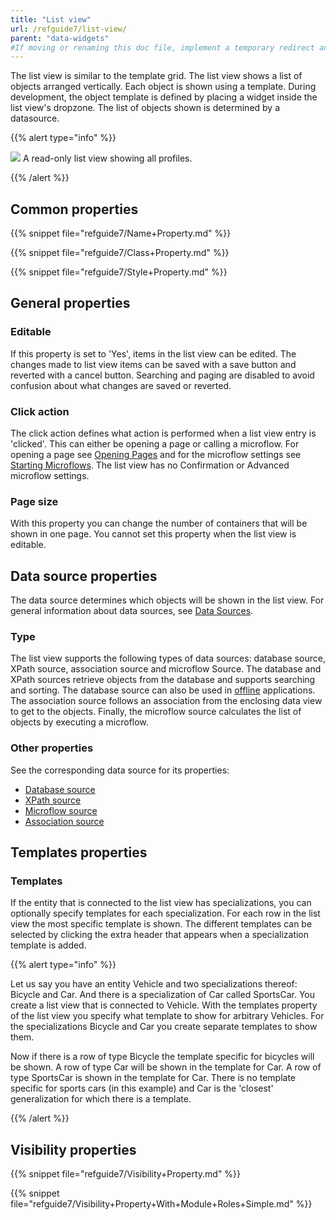 ```yaml
---
title: "List view"
url: /refguide7/list-view/
parent: "data-widgets"
#If moving or renaming this doc file, implement a temporary redirect and let the respective team know they should update the URL in the product. See Mapping to Products for more details.
---
```



The list view is similar to the template grid. The list view shows a list of objects arranged vertically. Each object is shown using a template. During development, the object template is defined by placing a widget inside the list view's dropzone. The list of objects shown is determined by a datasource.

{{% alert type="info" %}}

![](attachments/pages/list-view.png)
A read-only list view showing all profiles.

{{% /alert %}}

## Common properties

{{% snippet file="refguide7/Name+Property.md" %}}

{{% snippet file="refguide7/Class+Property.md" %}}

{{% snippet file="refguide7/Style+Property.md" %}}

## General properties

### Editable

If this property is set to 'Yes', items in the list view can be edited. The changes made to list view items can be saved with a save button and reverted with a cancel button. Searching and paging are disabled to avoid confusion about what changes are saved or reverted.

### Click action

The click action defines what action is performed when a list view entry is 'clicked'. This can either be opening a page or calling a microflow. For opening a page see [Opening Pages](opening-pages) and for the microflow settings see [Starting Microflows](starting-microflows). The list view has no Confirmation or Advanced microflow settings.

### Page size

With this property you can change the number of containers that will be shown in one page. You cannot set this property when the list view is editable.

## Data source properties

The data source determines which objects will be shown in the list view. For general information about data sources, see [Data Sources](data-sources).

### Type

The list view supports the following types of data sources: database source, XPath source, association source and microflow Source. The database and XPath sources retrieve objects from the database and supports searching and sorting. The database source can also be used in [offline](offline) applications. The association source follows an association from the enclosing data view to get to the objects. Finally, the microflow source calculates the list of objects by executing a microflow.

### Other properties

See the corresponding data source for its properties:

*   [Database source](database-source)
*   [XPath source](xpath-source)
*   [Microflow source](microflow-source)
*   [Association source](association-source)

## Templates properties

### Templates

If the entity that is connected to the list view has specializations, you can optionally specify templates for each specialization. For each row in the list view the most specific template is shown. The different templates can be selected by clicking the extra header that appears when a specialization template is added.

{{% alert type="info" %}}

Let us say you have an entity Vehicle and two specializations thereof: Bicycle and Car. And there is a specialization of Car called SportsCar. You create a list view that is connected to Vehicle. With the templates property of the list view you specify what template to show for arbitrary Vehicles. For the specializations Bicycle and Car you create separate templates to show them.

Now if there is a row of type Bicycle the template specific for bicycles will be shown. A row of type Car will be shown in the template for Car. A row of type SportsCar is shown in the template for Car. There is no template specific for sports cars (in this example) and Car is the 'closest' generalization for which there is a template.

{{% /alert %}}

## Visibility properties

{{% snippet file="refguide7/Visibility+Property.md" %}}

{{% snippet file="refguide7/Visibility+Property+With+Module+Roles+Simple.md" %}}
